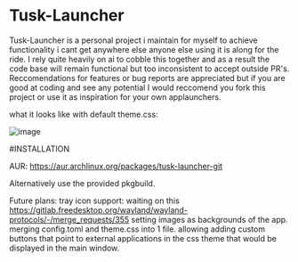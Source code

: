 # Tusk-Launcher
Tusk-Launcher is a personal project i maintain for myself to achieve functionality i cant get anywhere else anyone else using it is along for the ride.
I rely quite heavily on ai to cobble this together and as a result the code base will remain functional but too inconsistent to accept outside PR's.
Reccomendations for features or bug reports are appreciated but if you are good at coding and see any potential I would reccomend you fork this project or use it as inspiration for your own applaunchers.


what it looks like with default theme.css:

![image](https://github.com/user-attachments/assets/1c9462c7-0d7f-4194-97b9-b8a1ed05a641)


#INSTALLATION

AUR: https://aur.archlinux.org/packages/tusk-launcher-git

Alternatively use the provided pkgbuild.




Future plans:
tray icon support: waiting on this https://gitlab.freedesktop.org/wayland/wayland-protocols/-/merge_requests/355
setting images as backgrounds of the app. 
merging config.toml and theme.css into 1 file. 
allowing adding custom buttons that point to external applications in the css theme that would be displayed in the main window.
